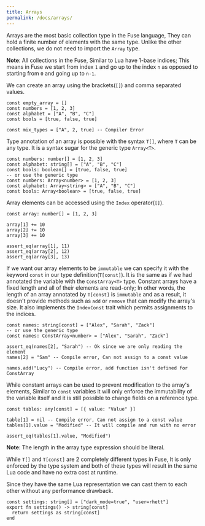 ```yaml
---
title: Arrays
permalink: /docs/arrays/
---
```


Arrays are the most basic collection type in the Fuse language, They can hold a finite number of elements with the same type. Unlike the other collections, we do not need to import the `Array` type.

__Note__: All collections in the Fuse, Similar to Lua have 1-base indices; This means in Fuse we start from index `1` and go up to the index `n` as opposed to starting from `0` and going up to `n-1`.

We can create an array using the brackets(`[]`) and comma separated values.

```fuse
const empty_array = []
const numbers = [1, 2, 3]
const alphabet = ["A", "B", "C"]
const bools = [true, false, true]

const mix_types = ["A", 2, true] -- Compiler Error
```

Type annotation of an array is possible with the syntax `T[]`, where `T` can be any type. It is a syntax sugar for the generic type `Array<T>`.

```fuse
const numbers: number[] = [1, 2, 3]
const alphabet: string[] = ["A", "B", "C"]
const bools: boolean[] = [true, false, true]
-- or use the generic type
const numbers: Array<number> = [1, 2, 3]
const alphabet: Array<string> = ["A", "B", "C"]
const bools: Array<boolean> = [true, false, true]
```

Array elements can be accessed using the `Index` operator(`[]`).

```fuse
const array: number[] = [1, 2, 3]

array[1] += 10
array[2] += 10
array[3] += 10

assert_eq(array[1], 11)
assert_eq(array[2], 12)
assert_eq(array[3], 13)
```

If we want our array elements to be `immutable` we can specify it with the keyword `const` in our type definition(`T[const]`). It is the same as if we had annotated the variable with the `ConstArray<T>` type. Constant arrays have a fixed length and all of their elements are read-only; In other words, the length of an array annotated by `T[const]` is `immutable` and as a result, it doesn't provide methods such as `add` or `remove` that can modify the array's size. It also implements the `IndexConst` trait which permits assignments to the indices.

```fuse
const names: string[const] = ["Alex", "Sarah", "Zack"]
-- or use the generic type
const names: ConstArray<number> = ["Alex", "Sarah", "Zack"]

assert_eq(names[2], "Sarah") -- Ok since we are only reading the element
names[2] = "Sam" -- Compile error, Can not assign to a const value

names.add("Lucy") -- Compile error, add function isn't defined for ConstArray
```

While constant arrays can be used to prevent modification to the array's elements, Similar to `const` variables it will only enforce the immutability of the variable itself and it is still possible to change fields on a reference type.

```fuse
const tables: any[const] = [{ value: "Value" }]

table[1] = nil -- Compile error, Can not assign to a const value
tables[1].value = "Modified" -- It will compile and run with no error

assert_eq(tables[1].value, "Modified")
```

__Note__: The length in the array type expression should be literal.


While `T[]` and `T[const]` are 2 completely different types in Fuse, It is only enforced by the type system and both of these types will result in the same Lua code and have no extra cost at runtime.

Since they have the same Lua representation we can cast them to each other without any performance drawback.

```fuse
const settings: string[] = ["dark_mode=true", "user=rhett"]
export fn settings() -> string[const]
  return settings as string[const]
end
```
